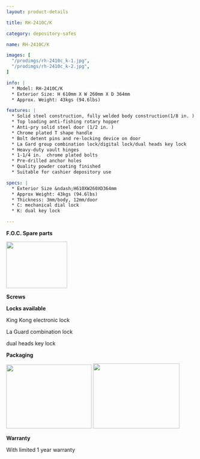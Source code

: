 ```yaml
---
layout: product-details

title: RH-2410C/K

category: depository-safes

name: RH-2410C/K

images: [
  "/prodimgs/rh-2410c_k-1.jpg",
  "/prodimgs/rh-2410c_k-2.jpg",
]

info: |
  * Model: RH-2410C/K
  * Exterior Size: H 610mm X W 260mm X D 364mm
  * Approx. Weight: 43kgs (94.6lbs)

features: |
  * Solid steel construction, fully welded body construction(1/8 in. )
  * Top loading anti-fishing rotary hopper
  * Anti-pry solid steel door (1/2 in. )
  * Chrome plated T shape handle
  * Bolt detent pins and re-locking device on door
  * La Gard group combination lock/digital lock/dual heads key lock
  * Heavy-duty vault hinges
  * 1-1/4 in.  chrome plated bolts
  * Pre-drilled anchor holes
  * Quality powder coating finished
  * Suitable for cashier depository use

specs: |
  * Exterior Size &ndash;H610XW260XD364mm
  * Approx Weight: 43kgs (94.6lbs)
  * Thickness: 3mm/body, 12mm/door
  * C: mechanical dial lock
  * K: dual key lock

---
```


**F.O.C. Spare parts**

<img alt="" src="{IMAGE_CDN}/rh-2410c_k-3.jpg" style="width: 162px; height: 124px;" />

**Screws**

**Locks available**

King Kong electronic lock

La Guard combination lock

dual heads key lock

**Packaging**

<img alt="" src="{IMAGE_CDN}/rh-2410c_k-4.jpg" style="width: 227px; height: 170px;" />

<img alt="" src="{IMAGE_CDN}/rh-2410c_k-5.jpg" style="width: 230px; height: 173px;" />

**Warranty**

With limited 1 year warranty
